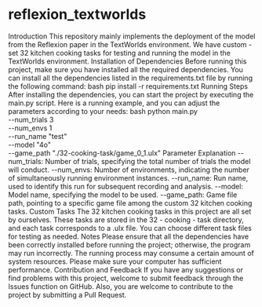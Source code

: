 # reflexion_textworlds

Introduction
This repository mainly implements the deployment of the model from the Reflexion paper in the TextWorlds environment. We have custom - set 32 kitchen cooking tasks for testing and running the model in the TextWorlds environment.
Installation of Dependencies
Before running this project, make sure you have installed all the required dependencies. You can install all the dependencies listed in the requirements.txt file by running the following command:
bash
pip install -r requirements.txt
Running Steps
After installing the dependencies, you can start the project by executing the main.py script. Here is a running example, and you can adjust the parameters according to your needs:
bash
python main.py \
        --num_trials 3 \
        --num_envs 1 \
        --run_name "test" \
        --model "4o" \
        --game_path "./32-cooking-task/game_0_1.ulx"
Parameter Explanation
--num_trials: Number of trials, specifying the total number of trials the model will conduct.
--num_envs: Number of environments, indicating the number of simultaneously running environment instances.
--run_name: Run name, used to identify this run for subsequent recording and analysis.
--model: Model name, specifying the model to be used.
--game_path: Game file path, pointing to a specific game file among the custom 32 kitchen cooking tasks.
Custom Tasks
The 32 kitchen cooking tasks in this project are all set by ourselves. These tasks are stored in the 32 - cooking - task directory, and each task corresponds to a .ulx file. You can choose different task files for testing as needed.
Notes
Please ensure that all the dependencies have been correctly installed before running the project; otherwise, the program may run incorrectly.
The running process may consume a certain amount of system resources. Please make sure your computer has sufficient performance.
Contribution and Feedback
If you have any suggestions or find problems with this project, welcome to submit feedback through the Issues function on GitHub. Also, you are welcome to contribute to the project by submitting a Pull Request.
